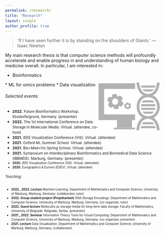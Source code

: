 ```yaml
---
permalink: /research/
title: "Research"
layout: single
author_profile: true
---
```


> 'If I have seen further it is by standing on the shoulders of Giants.' ― Isaac Newton


My main research thesis is that computer science methods will profoundly accelerate and enable progress in and understanding of human biology and medicine overall. In particular, I am interested in:
* Bioinformatics
<img src="/assets/images/dna.png" alt="Bioinformatics" width=200px align="right" style="float=none">
* ML for omics problems
* Data visualization


###### Selected events:
* <small>**2022.** Future Bioinformatics Workshop. Ebsdorfergrund, Germany. (presenter)</small>
* <small>**2022.** The 1st International Conference on Data Storage in Molecular Media. Virtual. (attendee, co-host)</small>
* <small>**2021.** IEEE Visualization Conference (VIS). Virtual. (attendee)</small>
* <small>**2021.** Oxford ML Summer School. Virtual. (attendee)</small>
* <small>**2021.** Bio+Med+Vis Spring School. Virtual. (attendee)</small>
* <small>**2021.** Symposium on Interdisciplinary Bioinformatics and Biomedical Data Science (IBBMDS). Marburg, Germany. (presenter)
* <small>**2020.** IEEE Visualization Conference (VIS). Virtual. (attendee)</small>
* <small>**2020.** Eurographics & Eurovis (EGEV). Virtual. (attendee)</small>


###### Teaching:
* <small>**2022., 2023. Lecture** Machine Learning. Department of Mathematics and Computer Science, University of Marburg. Marburg, Germany. (collaborator, tutor)</small>
* <small>**2022. Group student project (Projektarbeit)** DNA Storage Encodings. Department of Mathematics and Computer Science, University of Marburg. Marburg, Germany. (co-organizer, tutor)</small>
* <small>**2022. Guest lecture** Molecules as storage media for long-term data storage. Faculty of Mathematics, University of Belgrade. Belgrade, Serbia. (presenter)</small>
* <small>**2021., 2022. Seminar** Information Theory Tools for Visual Computing. Department of Mathematics and Computer Science, University of Marburg. Marburg, Germany. (co-organizer, presenter)</small>
* <small>**2021. Lecture** Data Visualization. Department of Mathematics and Computer Science, University of Marburg. Marburg, Germany. (collaborator)</small>

